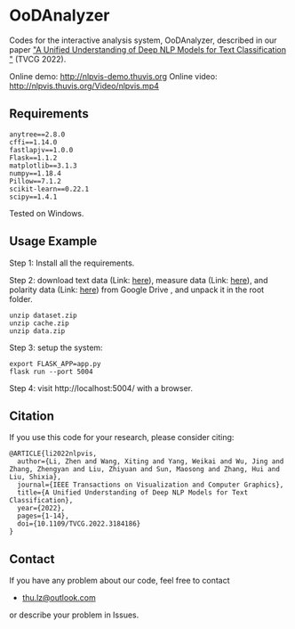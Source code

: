 OoDAnalyzer
==================================================================

Codes for the interactive analysis system, OoDAnalyzer, described in our paper ["A Unified Understanding of Deep NLP Models for Text Classification
"](https://ieeexplore.ieee.org/document/9801603) (TVCG 2022).

Online demo: http://nlpvis-demo.thuvis.org
Online video: http://nlpvis.thuvis.org/Video/nlpvis.mp4

Requirements
----------
```
anytree==2.8.0
cffi==1.14.0
fastlapjv==1.0.0
Flask==1.1.2
matplotlib==3.1.3
numpy==1.18.4
Pillow==7.1.2
scikit-learn==0.22.1
scipy==1.4.1
```
Tested on Windows.

Usage Example
-----
Step 1: Install all the requirements.

Step 2: download text data (Link: [here](https://drive.google.com/file/d/1mwnl-Lr8xNsLWmBPmCOxHPKJtcCTdjwL/view?usp=sharing)), measure data (Link: [here](https://drive.google.com/file/d/18m4RxJnK0sBKunCt21TxsrrkXvLFz7ui/view?usp=sharing)), and polarity data (Link: [here](https://drive.google.com/file/d/1Ier_nqwKD3e8nD-4qSLjAXT5U-CjqxcI/view?usp=sharing)) from Google Drive , and unpack it in the root folder.
```
unzip dataset.zip
unzip cache.zip
unzip data.zip
```

Step 3: setup the system:
```
export FLASK_APP=app.py
flask run --port 5004
```

Step 4: visit http://localhost:5004/ with a browser.


## Citation
If you use this code for your research, please consider citing:
```
@ARTICLE{li2022nlpvis,
  author={Li, Zhen and Wang, Xiting and Yang, Weikai and Wu, Jing and Zhang, Zhengyan and Liu, Zhiyuan and Sun, Maosong and Zhang, Hui and Liu, Shixia},
  journal={IEEE Transactions on Visualization and Computer Graphics}, 
  title={A Unified Understanding of Deep NLP Models for Text Classification}, 
  year={2022},
  pages={1-14},
  doi={10.1109/TVCG.2022.3184186}
}
```

## Contact
If you have any problem about our code, feel free to contact
- thu.lz@outlook.com

or describe your problem in Issues.
